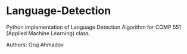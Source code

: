 # Language-Detection
Python implementation of Language Detection Algorithm for COMP 551 (Applied Machine Learning) class.

Authors:
Oruj Ahmadov
